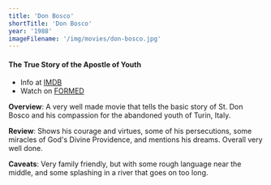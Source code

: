 ```yaml
---
title: 'Don Bosco'
shortTitle: 'Don Bosco'
year: '1988'
imageFilename: '/img/movies/don-bosco.jpg'
---
```


#### The True Story of the Apostle of Youth

* Info at [IMDB](https://www.imdb.com/title/tt0095051/)
* Watch on [FORMED](https://watch.formed.org/don-bosco-the-true-story-of-the-apostle-of-youth)

**Overview**: A very well made movie that tells the basic story of St. Don Bosco and his compassion for the abandoned youth of Turin, Italy.

**Review**: Shows his courage and virtues, some of his persecutions, some miracles of God's Divine Providence, and mentions his dreams. Overall very well done.

**Caveats**: Very family friendly, but with some rough language near the middle, and some splashing in a river that goes on too long.